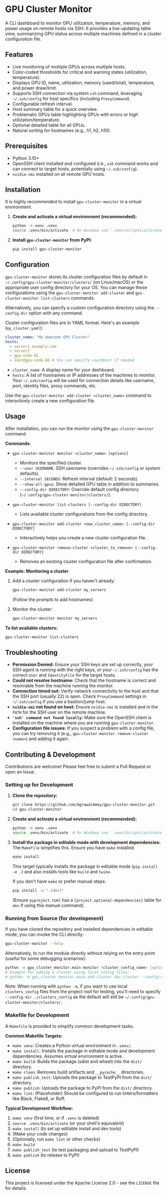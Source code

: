 # GPU Cluster Monitor

A CLI dashboard to monitor GPU utilization, temperature, memory, and power usage on remote hosts via SSH. It provides a live-updating table view, summarizing GPU status across multiple machines defined in a cluster configuration file.

## Features

-   Live monitoring of multiple GPUs across multiple hosts.
-   Color-coded thresholds for critical and warning states (utilization, temperature).
-   Displays GPU ID, name, utilization, memory (used/total), temperature, and power draw/limit.
-   Supports SSH connection via system `ssh` command, leveraging `~/.ssh/config` for host specifics (including `ProxyCommand`).
-   Configurable refresh interval.
-   Host summary table for a quick overview.
-   Problematic GPUs table highlighting GPUs with errors or high utilization/temperature.
-   Optional detailed table for all GPUs.
-   Natural sorting for hostnames (e.g., h1, h2, h10).

## Prerequisites

-   Python 3.10+
-   OpenSSH client installed and configured (i.e., `ssh` command works and can connect to target hosts, potentially using `~/.ssh/config`).
-   `nvidia-smi` installed on all remote GPU hosts.

## Installation

It is highly recommended to install `gpu-cluster-monitor` in a virtual environment.

1.  **Create and activate a virtual environment (recommended):**
    ```bash
    python -m venv .venv
    source .venv/bin/activate  # On Windows use `.venv\Scripts\activate`
    ```

2.  **Install `gpu-cluster-monitor` from PyPI:**
    ```bash
    pip install gpu-cluster-monitor
    ```

## Configuration

`gpu-cluster-monitor` stores its cluster configuration files by default in `~/.config/gpu-cluster-monitor/clusters/` (on Linux/macOS) or the appropriate user config directory for your OS. You can manage these configurations using the `gpu-cluster-monitor add-cluster` and `gpu-cluster-monitor list-clusters` commands.

Alternatively, you can specify a custom configuration directory using the `--config-dir` option with any command.

Cluster configuration files are in YAML format. Here's an example (`my_cluster.yaml`):

```yaml
cluster_name: "My Awesome GPU Cluster"
hosts:
  - server1.example.com
  - server2
  - gpu-node-01
  - user@gpu-node-02 # You can specify user@host if needed
```

-   `cluster_name`: A display name for your dashboard.
-   `hosts`: A list of hostnames or IP addresses of the machines to monitor. Your `~/.ssh/config` will be used for connection details like username, port, identity files, proxy commands, etc.

Use the `gpu-cluster-monitor add-cluster <cluster_name>` command to interactively create a new configuration file.

## Usage

After installation, you can run the monitor using the `gpu-cluster-monitor` command.

**Commands:**

*   `gpu-cluster-monitor monitor <cluster_name> [options]`
    *   Monitors the specified cluster.
    *   `--user USERNAME`: SSH username (overrides `~/.ssh/config` or system defaults).
    *   `--interval SECONDS`: Refresh interval (default: 2 seconds).
    *   `--show-all-gpus`: Show detailed GPU table in addition to summaries.
    *   `--config-dir DIRECTORY`: Override default config directory (`~/.config/gpu-cluster-monitor/clusters/`).

*   `gpu-cluster-monitor list-clusters [--config-dir DIRECTORY]`
    *   Lists available cluster configurations from the config directory.

*   `gpu-cluster-monitor add-cluster <new_cluster_name> [--config-dir DIRECTORY]`
    *   Interactively helps you create a new cluster configuration file.

*   `gpu-cluster-monitor remove-cluster <cluster_to_remove> [--config-dir DIRECTORY]`
    *   Removes an existing cluster configuration file after confirmation.

**Example: Monitoring a cluster**

1.  Add a cluster configuration if you haven't already:
    ```bash
    gpu-cluster-monitor add-cluster my_servers
    ```
    (Follow the prompts to add hostnames)

2.  Monitor the cluster:
    ```bash
    gpu-cluster-monitor monitor my_servers
    ```

**To list available clusters:**

```bash
gpu-cluster-monitor list-clusters
```

## Troubleshooting

*   **Permission Denied:** Ensure your SSH keys are set up correctly, your SSH agent is running with the right keys, or your `~/.ssh/config` has the correct `User` and `IdentityFile` for the target hosts.
*   **Could not resolve hostname:** Check that the hostname is correct and resolvable from the machine running the monitor.
*   **Connection timed out:** Verify network connectivity to the host and that the SSH port (usually 22) is open. Check `ProxyCommand` settings in `~/.ssh/config` if you use a bastion/jump host.
*   **`nvidia-smi` not found on host:** Ensure `nvidia-smi` is installed and in the `PATH` for the SSH user on the remote machine.
*   **`'ssh' command not found locally`:** Make sure the OpenSSH client is installed on the machine where you are running `gpu-cluster-monitor`.
*   **Configuration file issues:** If you suspect a problem with a config file, you can try removing it (e.g., `gpu-cluster-monitor remove-cluster <name>`) and adding it again.

## Contributing & Development

Contributions are welcome! Please feel free to submit a Pull Request or open an Issue.

### Setting up for Development

1.  **Clone the repository:**
    ```bash
    git clone https://github.com/AgrawalAmey/gpu-cluster-monitor.git
    cd gpu-cluster-monitor
    ```

2.  **Create and activate a virtual environment (recommended):**
    ```bash
    python -m venv .venv
    source .venv/bin/activate  # On Windows use `.venv\Scripts\activate`
    ```

3.  **Install the package in editable mode with development dependencies:**
    The `Makefile` simplifies this. Ensure you have `make` installed.
    ```bash
    make install 
    ```
    This target typically installs the package in editable mode (`pip install -e .`) and also installs tools like `build` and `twine`.

    If you don't have `make` or prefer manual steps:
    ```bash
    pip install -e ".[dev]" 
    ```
    (Ensure `pyproject.toml` has a `[project.optional-dependencies]` table for `dev` if using this manual command).

### Running from Source (for development)

If you have cloned the repository and installed dependencies in editable mode, you can invoke the CLI directly:
```bash
gpu-cluster-monitor --help
```

Alternatively, to run the module directly without relying on the entry point (useful for some debugging scenarios):
```bash
python -m gpu_cluster_monitor.main monitor <cluster_config_name> [options]
# Example for adding a cluster using local config files:
# python -m gpu_cluster_monitor.main add-cluster dev_cluster --config-dir ./clusters_config
```
Note: When running with `python -m`, if you want to use local `clusters_config` files from the project root for testing, you'll need to specify `--config-dir ./clusters_config` as the default will still be `~/.config/gpu-cluster-monitor/clusters/`.

### Makefile for Development

A `Makefile` is provided to simplify common development tasks.

**Common Makefile Targets:**

*   `make venv`: Creates a Python virtual environment in `.venv/`.
*   `make install`: Installs the package in editable mode and development dependencies. Assumes virtual environment is active.
*   `make build`: Builds the package (sdist and wheel) into the `dist/` directory.
*   `make clean`: Removes build artifacts and `__pycache__` directories.
*   `make publish_test`: Uploads the package to TestPyPI from the `dist/` directory.
*   `make publish`: Uploads the package to PyPI from the `dist/` directory.
*   `make lint`: (Placeholder) Should be configured to run linters/formatters like Black, Flake8, or Ruff.

**Typical Development Workflow:**

1.  `make venv` (first time, or if `.venv` is deleted)
2.  `source .venv/bin/activate` (or your shell's equivalent)
3.  `make install` (to set up editable install and dev tools)
4.  (Make your code changes)
5.  (Optionally, run `make lint` or other checks)
6.  `make build`
7.  `make publish_test` (to test packaging and upload to TestPyPI)
8.  `make publish` (to release to PyPI)

## License

This project is licensed under the Apache License 2.0 - see the `LICENSE` file for details.